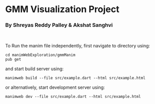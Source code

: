 # GMM Visualization Project

### By Shreyas Reddy Palley & Akshat Sanghvi

<br>

To Run the manim file independently, first navigate to directory using:

```
cd manimWebExploration/gmmManim
pub get
```

and start build server using:

```
manimweb build --file src/example.dart --html src/example.html
```

or alternatively, start development server using:

```
manimweb dev --file src/example.dart --html src/example.html
```

